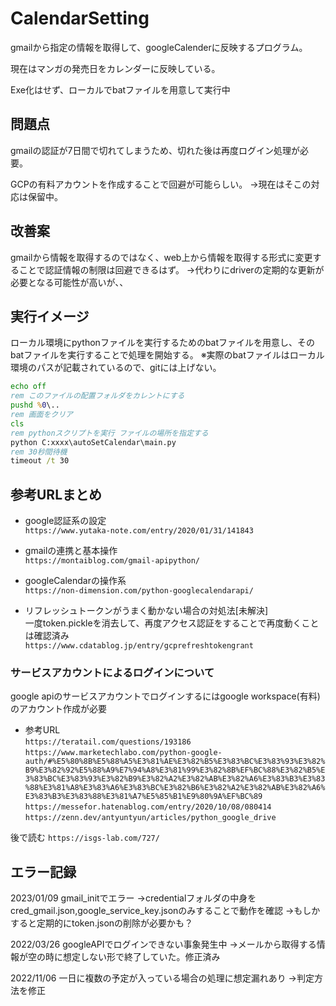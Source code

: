 # CalendarSetting

gmailから指定の情報を取得して、googleCalenderに反映するプログラム。

現在はマンガの発売日をカレンダーに反映している。

Exe化はせず、ローカルでbatファイルを用意して実行中

## 問題点

gmailの認証が7日間で切れてしまうため、切れた後は再度ログイン処理が必要。

GCPの有料アカウントを作成することで回避が可能らしい。
→現在はそこの対応は保留中。

## 改善案

gmailから情報を取得するのではなく、web上から情報を取得する形式に変更することで認証情報の制限は回避できるはず。
→代わりにdriverの定期的な更新が必要となる可能性が高いが、、

## 実行イメージ

ローカル環境にpythonファイルを実行するためのbatファイルを用意し、そのbatファイルを実行することで処理を開始する。
※実際のbatファイルはローカル環境のパスが記載されているので、gitには上げない。

```bat
echo off
rem このファイルの配置フォルダをカレントにする
pushd %0\..
rem 画面をクリア
cls
rem pythonスクリプトを実行 ファイルの場所を指定する
python C:xxxx\autoSetCalendar\main.py
rem 30秒間待機
timeout /t 30
```

## 参考URLまとめ

* google認証系の設定  
`https://www.yutaka-note.com/entry/2020/01/31/141843`

* gmailの連携と基本操作  
`https://montaiblog.com/gmail-apipython/`

* googleCalendarの操作系  
`https://non-dimension.com/python-googlecalendarapi/`

* リフレッシュトークンがうまく動かない場合の対処法[未解決]  
一度token.pickleを消去して、再度アクセス認証をすることで再度動くことは確認済み  
`https://www.cdatablog.jp/entry/gcprefreshtokengrant`

### サービスアカウントによるログインについて  

google apiのサービスアカウントでログインするにはgoogle workspace(有料)のアカウント作成が必要

* 参考URL  
`https://teratail.com/questions/193186`
`https://www.marketechlabo.com/python-google-auth/#%E5%80%8B%E5%88%A5%E3%81%AE%E3%82%B5%E3%83%BC%E3%83%93%E3%82%B9%E3%82%92%E5%88%A9%E7%94%A8%E3%81%99%E3%82%8B%EF%BC%88%E3%82%B5%E3%83%BC%E3%83%93%E3%82%B9%E3%82%A2%E3%82%AB%E3%82%A6%E3%83%B3%E3%83%88%E3%81%A8%E3%83%A6%E3%83%BC%E3%82%B6%E3%82%A2%E3%82%AB%E3%82%A6%E3%83%B3%E3%83%88%E3%81%A7%E5%85%B1%E9%80%9A%EF%BC%89`
`https://messefor.hatenablog.com/entry/2020/10/08/080414`
`https://zenn.dev/antyuntyun/articles/python_google_drive`

後で読む
`https://isgs-lab.com/727/`

## エラー記録

2023/01/09 gmail_initでエラー
→credentialフォルダの中身をcred_gmail.json,google_service_key.jsonのみすることで動作を確認
→もしかすると定期的にtoken.jsonの削除が必要かも？

2022/03/26 googleAPIでログインできない事象発生中
→メールから取得する情報が空の時に想定しない形で終了していた。修正済み

2022/11/06 一日に複数の予定が入っている場合の処理に想定漏れあり
→判定方法を修正

